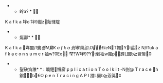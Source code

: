 * * 皊a? *   
 
 K a f k a 坢o`坢9嶏z飴璭聢
 
 
 
 * * 烻郪* * 
 
 K a f k a 垟闟/f龔*巻N鵞K a f k a 剉蒪諷≧\O€te*NT韣Yt菑z
N/f1uk a f k a   c o n s u m e r 裇w?0Ee 梺?W坢9?Yt剉裇w嵐p蹚L圞b≧薟筽0
 
 
 
 * * 銐砆筫誰* * :   颯錘惽廇 p p l i c a t i o n   T o o l k i t -N剉@ T r a c e h鑜b€O p e n T r a c i n g   A P I 蹚L圞b≧薟筽0
 
 
